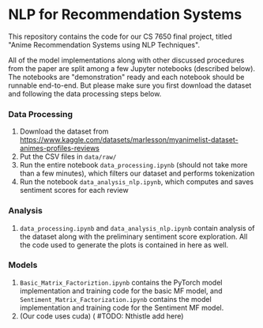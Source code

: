 # NLP for Recommendation Systems
This repository contains the code for our CS 7650 final project, titled "Anime Recommendation Systems using NLP Techniques".

All of the model implementations along with other discussed procedures from the paper are split among a few Jupyter notebooks (described below). The notebooks are "demonstration" ready and each notebook should be runnable end-to-end. But please make sure you first download the dataset and following the data processing steps below.

### Data Processing
1. Download the dataset from https://www.kaggle.com/datasets/marlesson/myanimelist-dataset-animes-profiles-reviews
2. Put the CSV files in `data/raw/`
3. Run the entire notebook `data_processing.ipynb` (should not take more than a few minutes), which filters our dataset and performs tokenization
4. Run the notebook `data_analysis_nlp.ipynb`, which computes and saves sentiment scores for each review

### Analysis
1. `data_processing.ipynb` and `data_analysis_nlp.ipynb` contain analysis of the dataset along with the preliminary sentiment score exploration. All the code used to generate the plots is contained in here as well.

### Models
1. `Basic_Matrix_Factoriztion.ipynb` contains the PyTorch model implementation and training code for the basic MF model, and `Sentiment_Matrix_Factorization.ipynb` contains the model implementation and training code for the Sentiment MF model.
2. (Our code uses cuda) ( #TODO: Nthistle add here)
